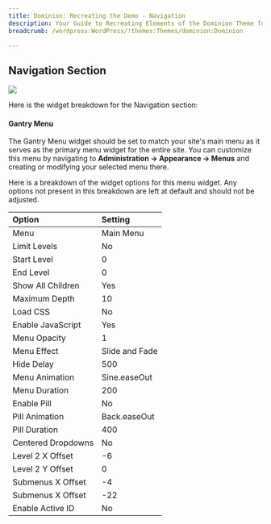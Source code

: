 ```yaml
---
title: Dominion: Recreating the Demo - Navigation
description: Your Guide to Recreating Elements of the Dominion Theme for WordPress
breadcrumb: /wordpress:WordPress/!themes:Themes/dominion:Dominion

---
```


Navigation Section
-----

![][demo]

Here is the widget breakdown for the Navigation section:

#### Gantry Menu

The Gantry Menu widget should be set to match your site's main menu as it serves as the primary menu widget for the entire site. You can customize this menu by navigating to **Administration -> Appearance -> Menus** and creating or modifying your selected menu there.

Here is a breakdown of the widget options for this menu widget. Any options not present in this breakdown are left at default and should not be adjusted.

| Option             | Setting        |
| :----------------  | :--------      |
| Menu               | Main Menu      |
| Limit Levels       | No             |
| Start Level        | 0              |
| End Level          | 0              |
| Show All Children  | Yes            |
| Maximum Depth      | 10             |
| Load CSS           | No             |
| Enable JavaScript  | Yes            |
| Menu Opacity       | 1              |
| Menu Effect        | Slide and Fade |
| Hide Delay         | 500            |
| Menu Animation     | Sine.easeOut   |
| Menu Duration      | 200            |
| Enable Pill        | No             |
| Pill Animation     | Back.easeOut   |
| Pill Duration      | 400            |
| Centered Dropdowns | No             |
| Level 2 X Offset   | -6             |
| Level 2 Y Offset   | 0              |
| Submenus X Offset  | -4             |
| Submenus X Offset  | -22            |
| Enable Active ID   | No             |

[demo]: assets/demo_2.jpeg
